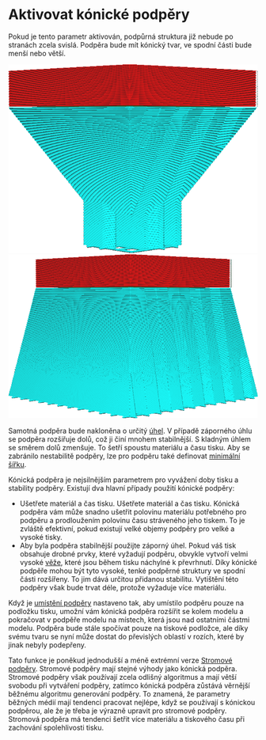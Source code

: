 Aktivovat kónické podpěry
====
Pokud je tento parametr aktivován, podpůrná struktura již nebude po stranách zcela svislá. Podpěra bude mít kónický tvar, ve spodní části bude menší nebo větší.

![Podpěra se směrem dolů zmenšuje](../../../articles/images/support_conical_enabled.png)
![Podpěra se směrem dolů zvětšuje](../../../articles/images/support_conical_angle_neg10.png)

Samotná podpěra bude nakloněna o určitý [úhel](support_conical_angle.md). V případě záporného úhlu se podpěra rozšiřuje dolů, což ji činí mnohem stabilnější. S kladným úhlem se směrem dolů zmenšuje. To šetří spoustu materiálu a času tisku. Aby se zabránilo nestabilitě podpěry, lze pro podpěru také definovat [minimální šířku](support_conical_min_width.md).

Kónická podpěra je nejsilnějším parametrem pro vyvážení doby tisku a stability podpěry. Existují dva hlavní případy použití kónické podpěry:
* Ušetřete materiál a čas tisku. Ušetřete materiál a čas tisku. Kónická podpěra vám může snadno ušetřit polovinu materiálu potřebného pro podpěru a prodloužením polovinu času stráveného jeho tiskem. To je zvláště efektivní, pokud existují velké objemy podpěry pro velké a vysoké tisky.
* Aby byla podpěra stabilnější použijte záporný úhel. Pokud váš tisk obsahuje drobné prvky, které vyžadují podpěru, obvykle vytvoří velmi vysoké [věže](../support/support_use_towers.md), které jsou během tisku náchylné k převrhnutí. Díky kónické podpěře mohou být tyto vysoké, tenké podpěrné struktury ve spodní části rozšířeny. To jim dává určitou přidanou stabilitu. Vytištění této podpěry však bude trvat déle, protože vyžaduje více materiálu.

Když je [umístění podpěry](../support/support_type.md) nastaveno tak, aby umístilo podpěru pouze na podložku tisku, umožní vám kónická podpěra rozšířit se kolem modelu a pokračovat v podpěře modelu na místech, která jsou nad ostatními částmi modelu. Podpěra bude stále spočívat pouze na tiskové podložce, ale díky svému tvaru se nyní může dostat do převislých oblastí v rozích, které by jinak nebyly podepřeny.

Tato funkce je poněkud jednodušší a méně extrémní verze <!--if cura_version >= 4.7-->[Stromové podpěry](../support/support_structure.md)<!--endif--><!--if cura_version < 4.7:[Stromové podpěry](support_tree_enable.md)-->. Stromové podpěry mají stejné výhody jako kónická podpěra. Stromové podpěry však používají zcela odlišný algoritmus a mají větší svobodu při vytváření podpěry, zatímco kónická podpěra zůstává věrnější běžnému algoritmu generování podpěry. To znamená, že parametry běžných médií mají tendenci pracovat nejlépe, když se používají s kónickou podpěrou, ale že je třeba je výrazně upravit pro stromové podpěry. Stromová podpěra má tendenci šetřit více materiálu a tiskového času při zachování spolehlivosti tisku.
